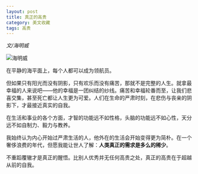 ```yaml
---
layout: post
title: 真正的高贵
category: 美文收藏
tags: 高贵
---
```


*文/海明威*

![海明威](http://7xixhp.com1.z0.glb.clouddn.com/haimingwei.jpg)

在平静的海平面上，每个人都可以成为领航员。

但如果只有阳光而没有阴影，只有欢乐而没有痛苦，那就不是完整的人生。就拿最  幸福的人来说吧——他的幸福是一团纠结的纱线。痛苦和幸福轮番而至，让我们悲喜交集，甚至死亡都让人生更为可爱。人们在生命的严肃时刻，在悲伤与丧亲的阴影下，才最接近真实的自我。

在生活和事业的各个方面，才智的功能远不如性格，头脑的功能远不如心性，天分远不如自制力、毅力与教养。

我始终认为内心开始过严肃生活的人，他外在的生活会开始变得更为简朴。在一个奢侈浪费的年代，但愿我能让世人了解：**人类真正的需求是多么的稀少**。

不重蹈覆辙才是真正的醒悟。比别人优秀并无任何高贵之处，真正的高贵在于超越从前的自我。


